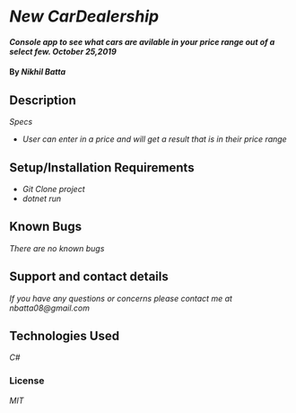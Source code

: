 # _New CarDealership_

#### _Console app to see what cars are avilable in your price range out of a select few. October 25,2019_

#### By _Nikhil Batta_

## Description

_Specs_

* _User can enter in a price and will get a result that is in their price range_




## Setup/Installation Requirements

* _Git Clone project_
* _dotnet run_

## Known Bugs

_There are no known bugs_

## Support and contact details

_If you have any questions or concerns please contact me at nbatta08@gmail.com_

## Technologies Used

_C#_

### License

*MIT*
